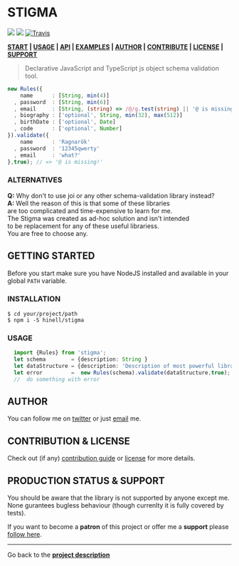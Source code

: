 <!-- [![Image caption](/project.logo.jpg)](#) -->


# STIGMA
[d]: #stigma

![](https://img.shields.io/github/license/hinell/stigma.svg?style=flat-square)
![](https://img.shields.io/github/package-json/v/hinell/stigma.svg?style=flat-square)
[![Travis](https://img.shields.io/travis/hinell/stigma.svg?style=flat-square)]()

**[START][gt] | [USAGE][u] | [API][a] | [EXAMPLES][exmp] | [AUTHOR][auth] | [CONTRIBUTE][cpl] | [LICENSE][cpl] | [SUPPORT][ps]**

[exmp]: api.md#examples
[a]: api.md

> Declarative JavaScript and TypeScript js object schema validation tool.

```typescript
new Rules({
    name      : [String, min(4)]
  , password  : [String, min(6)]
  , email     : [String, (string) => /@/g.test(string) || '@ is missing!' ]
  , biography : ['optional', String, min(32), max(512)]
  , birthDate : ['optional', Date]
  , code      : ['optional', Number]
}).validate({
    name      : 'Ragnarök'
  , password  : '12345qwerty'
  , email     : 'what?'
},true); // => '@ is missing!'

```

### ALTERNATIVES
**Q:** Why don't to use joi or any other schema-validation library instead?
<br>**A:** Well the reason of this is that some of these libraries
<br>are too complicated and time-expensive to learn for me.
<br>The Stigma was created as ad-hoc solution and isn't intended 
<br>to be replacement for any of these useful librariess.
<br>You are free to choose any.

## GETTING STARTED
[gt]: #getting-started 'Getting started guide'
[rq]: #requirements
Before you start make sure you have NodeJS installed and available in your global ``PATH`` variable.

### INSTALLATION
[i]: #installation 'Installation guide' 

```shell
$ cd your/project/path
$ npm i -S hinell/stigma 
```
### USAGE
[u]: #usage 'Product usage'

```typescript
  import {Rules} from 'stigma';
  let schema        = {description: String }
  let dataStructure = {description: 'Description of most powerful library ever....'};
  let error         =  new Rules(schema).validate(dataStructure,true);
  //  do something with error
```
## AUTHOR
[auth]: #author 'Credits & author\'s contacts info'
You can follow me on [twitter](https://twitter.com/biteofpie) or just [email](mailto:al.neodim@gmail.com) me.

## CONTRIBUTION & LICENSE
[cpl]:#contribution--license 'Contribution guide & license info'

Check out (if any) [contribution guide](CONTRIBUTION) or [license](LICENSE) for more details.

## PRODUCTION STATUS & SUPPORT
[ps]: #production-status--support 'Production use disclaimer & support info'

You should be aware that the library is not supported by anyone except me.
<br>None gurantees bugless behaviour (though currenlty it is fully covered by tests). 

If you want to become a **patron** of this project or offer me a **support** please [follow here][auth].

<hr>

Go back to the **[project description][d]**

